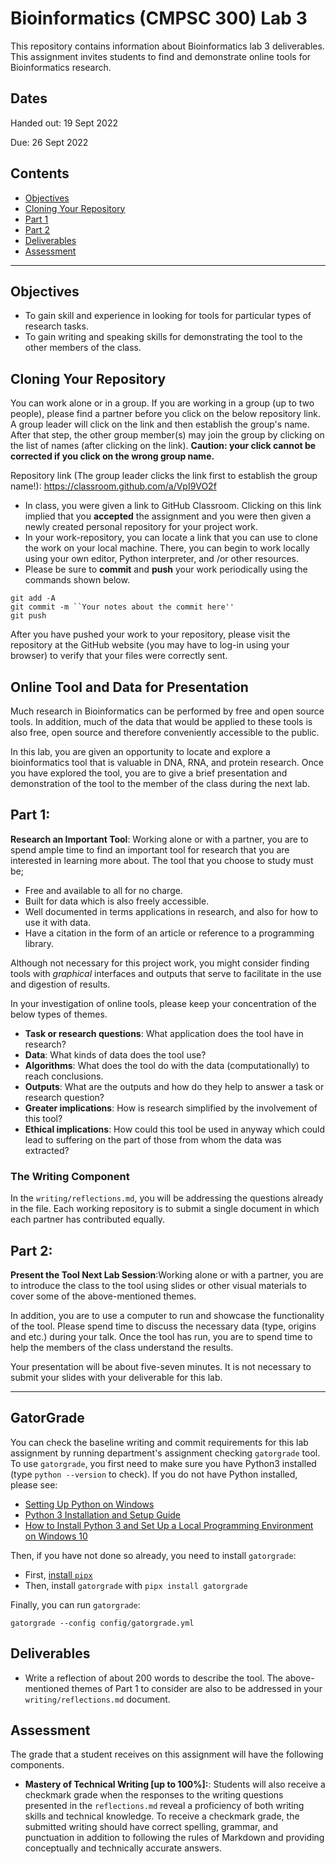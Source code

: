 # Bioinformatics (CMPSC 300) Lab 3

This repository contains information about Bioinformatics lab 3 deliverables. This assignment invites students to find and demonstrate online tools for Bioinformatics research.

## Dates

Handed out: 19 Sept 2022

Due: 26 Sept 2022

 ## Contents

- [Objectives](#Objectives)
- [Cloning Your Repository](#Cloning-Your-Repository)
- [Part 1](#Part-1)
- [Part 2](#Part-2)
- [Deliverables](#Deliverables)
- [Assessment](#Assessment)

---

## Objectives

- To gain skill and experience in looking for tools for particular types of research tasks.
- To gain writing and speaking skills for demonstrating the tool to the other members of the class. 

## Cloning Your Repository

You can work alone or in a group. If you are working in a group (up to two people), please find a partner before you click on the below repository link. A group leader will click on the link and then establish the group's name. After that step, the other group member(s) may join the group by clicking on the list of names (after clicking on the link). __Caution: your click cannot be corrected if you click on the wrong group name.__

Repository link (The group leader clicks the link first to establish the group name!): https://classroom.github.com/a/VpI9VO2f

- In class, you were given a link to GitHub Classroom. Clicking on this link implied that you __accepted__ the assignment and you were then given a newly created personal repository for your project work.
- In your work-repository, you can locate a link that you can use to clone the work on your local machine. There, you can begin to work locally using your own editor, Python interpreter, and /or other resources.
- Please be sure to __commit__ and __push__ your work periodically using the commands shown below.

```
git add -A
git commit -m ``Your notes about the commit here''
git push
```

After you have pushed your work to your repository, please visit the repository at the GitHub website (you may have to log-in using your browser) to verify that your files were correctly sent.

## Online Tool and Data for Presentation

Much research in Bioinformatics can be performed by free and open source tools. In addition, much of the data that would be applied to these tools is also free, open source and therefore conveniently accessible to the public.

In this lab, you are given an opportunity to locate and explore a bioinformatics tool that is valuable in DNA, RNA, and protein research. Once you have explored the tool, you are to give a brief presentation and demonstration of the tool to the member of the class during the next lab.

## Part 1: 

__Research an Important Tool__: Working alone or with a partner, you are to spend ample time to find an important tool for research that you are interested in learning more about. The tool that you choose to study must be;

- Free and available to all for no charge.
- Built for data which is also freely accessible.
- Well documented in terms applications in research, and also for how to use it with data.
- Have a citation in the form of an article or reference to a programming library.

Although not necessary for this project work, you might consider finding tools with _graphical_ interfaces and outputs that serve to facilitate in the use and digestion of results.

In your investigation of online tools, please keep your concentration of the below types of themes.

- __Task or research questions__: What application does the tool have in research?
- __Data__: What kinds of data does the tool use?
- __Algorithms__: What does the tool do with the data (computationally) to reach conclusions.
- __Outputs__: What are the outputs and how do they help to answer a task or research question?
- __Greater implications__:  How is research simplified by the involvement of this tool?
- __Ethical implications__: How could this tool be used in anyway which could lead to suffering on the part of those from whom the data was extracted?

### The Writing Component
In the `writing/reflections.md`, you will be addressing the questions already in the file. Each working repository is to submit a single document in which each partner has contributed equally.

## Part 2:

__Present the Tool Next Lab Session__:Working alone or with a partner, you are to introduce the class to the tool using slides or other visual materials to cover some of the above-mentioned themes. 

In addition, you are to use a computer to run and showcase the functionality of the tool. Please spend time to discuss the necessary data (type, origins and etc.) during your talk. Once the tool has run, you are to spend time to help the members of the class understand the results. 

Your presentation will be about five-seven minutes. It is not necessary to submit your slides with your deliverable for this lab. 

---

## GatorGrade

You can check the baseline writing and commit requirements for this lab assignment by running department's assignment checking `gatorgrade` tool. To use `gatorgrade`, you first need to make sure you have Python3 installed (type `python --version` to check). If you do not have Python installed, please see:

- [Setting Up Python on Windows](https://realpython.com/lessons/python-windows-setup/)
- [Python 3 Installation and Setup Guide](https://realpython.com/installing-python/)
- [How to Install Python 3 and Set Up a Local Programming Environment on Windows 10](https://www.digitalocean.com/community/tutorials/how-to-install-python-3-and-set-up-a-local-programming-environment-on-windows-10)

Then, if you have not done so already, you need to install `gatorgrade`:

- First, [install `pipx`](https://pypa.github.io/pipx/installation/)
- Then, install `gatorgrade` with `pipx install gatorgrade`

Finally, you can run `gatorgrade`:

`gatorgrade --config config/gatorgrade.yml`

## Deliverables

- Write a reflection of about 200 words to describe the tool. The above-mentioned themes of Part 1 to consider are also to be addressed in your `writing/reflections.md` document.

## Assessment

The grade that a student receives on this assignment will have the following components.

- **Mastery of Technical Writing [up to 100%]:**: Students will also receive a checkmark grade when the responses to the writing questions presented in the `reflections.md` reveal a proficiency of both writing skills and technical knowledge. To receive a checkmark grade, the submitted writing should have correct spelling, grammar, and punctuation in addition to following the rules of Markdown and providing conceptually and technically accurate answers.
